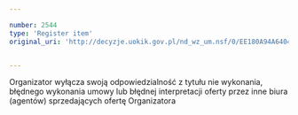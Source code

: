 ```yaml
---

number: 2544
type: 'Register item'
original_uri: 'http://decyzje.uokik.gov.pl/nd_wz_um.nsf/0/EE180A94A64040EBC12579100045831D?OpenDocument'


---
```


Organizator wyłącza swoją odpowiedzialność z tytułu nie wykonania, błędnego wykonania umowy lub błędnej interpretacji oferty przez inne biura (agentów) sprzedających ofertę Organizatora
